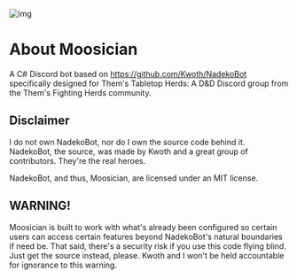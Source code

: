 ![img](https://ci.appveyor.com/api/projects/status/3rdcy7oo2rom5uh4?svg=true)

# About Moosician
A C# Discord bot based on https://github.com/Kwoth/NadekoBot specifically designed for Them's Tabletop Herds: A D&D Discord group from the Them's Fighting Herds community.

## Disclaimer
I do not own NadekoBot, nor do I own the source code behind it. NadekoBot, the source, was made by Kwoth and a great group of  contributors. They're the real heroes.

NadekoBot, and thus, Moosician, are licensed under an MIT license.

## WARNING!
Moosician is built to work with what's already been configured so certain users can access certain features beyond NadekoBot's natural boundaries if need be. That said, there's a security risk if you use this code flying blind. Just get the source instead, please. Kwoth and I won't be held accountable for ignorance to this warning.
